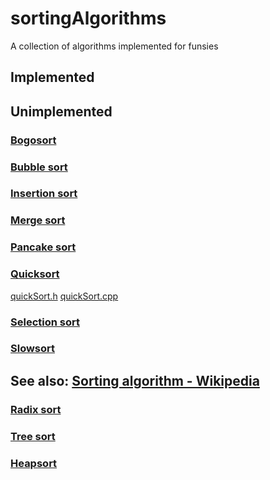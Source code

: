# sortingAlgorithms

A collection of algorithms implemented for funsies

## Implemented

## Unimplemented

### [Bogosort](https://en.wikipedia.org/wiki/Bogosort)

### [Bubble sort](https://en.wikipedia.org/wiki/Bubble_sort)

### [Insertion sort](https://en.wikipedia.org/wiki/Insertion_sort)

### [Merge sort](https://en.wikipedia.org/wiki/Merge_sort)

### [Pancake sort](https://en.wikipedia.org/wiki/Pancake_sorting)

### [Quicksort](https://en.wikipedia.org/wiki/Quicksort)

[quickSort.h](./quickSort.h)
[quickSort.cpp](./quickSort.cpp)

### [Selection sort](https://en.wikipedia.org/wiki/Selection_sort)

### [Slowsort](https://en.wikipedia.org/wiki/Slowsort)

## See also: [Sorting algorithm - Wikipedia](https://en.wikipedia.org/wiki/Sorting_algorithm)

### [Radix sort](https://en.wikipedia.org/wiki/Radix_sort)

### [Tree sort](https://en.wikipedia.org/wiki/Tree_sort)

### [Heapsort](https://en.wikipedia.org/wiki/Heapsort)
